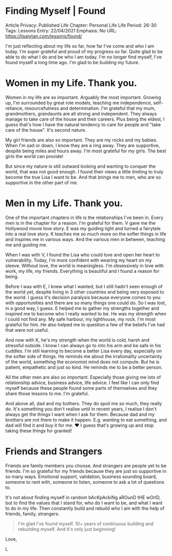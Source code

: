 # Finding Myself | Found

Article Privacy: Published
Life Chapter: Personal Life
Life Period: 26-30
Tags: Lessons
Entry: 22/04/2021
Emphasis: No
URL: https://lisajytan.com/lessons/found/

I'm just reflecting about my life so far, how far I've come and who I am today. I'm super grateful and proud of my progress so far. Quite glad to be able to do what I do and be who I am today. I'm no longer find myself, I've found myself a long time ago. I'm glad to be building my future. 

# Women in my Life. Thank you.

Women in my life are so important. Arguably the most important. Growing up, I'm surrounded by great role models, teaching me independence, self-reliance, resourcefulness and determination. I'm grateful that my mum, grandmothers, grandaunts are all strong and independent. They always manage to take care of the house and their careers. Plus being the eldest, I guess that's how I have the natural tendency to care for people and "take care of the house". It's second nature. 

My girl friends are also so important. They are my rocks and my babies. When I'm sad or down, I know they are a ring away. They are supportive, despite being miles and hours away. I'm most grateful for my girls. The best girls the world can provide! 

But since my nature is still outward looking and wanting to conquer the world, that was not good enough. I found their views a little limiting to truly become the true Lisa I want to be. And that brings me to men, who are so supportive in the other part of me. 

# Men in my Life. Thank you.

One of the important chapters in life is the relationships I've been in. Every men is in the chapter for a reason. I'm grateful for them. V gave me the Hollywood movie love story. E was my guiding light and turned a fairytale into a real love story. K teaches me so much more on the softer things in life and inspires me in various ways. And the various men in between, teaching me and guiding me. 

When I was with V, I found the Lisa who could love and open her heart to vulnerability. Today, I'm more confident with wearing my heart on my sleeve. Without love, the world is meaningless. I'm obsessively in love with work, my life, my friends. Everything is beautiful and I found a reason for being. 

Before I was with E, I knew what I wanted, but I still hadn't seen enough of the world yet, despite living in 3 other countries and being very exposed to the world. I guess it's decision paralysis because everyone comes to you with opportunities and there are so many things one could do. So I was lost, in a good way, I guess. E helped me to gather my strengths together and inspired me to become who I really wanted to be. He was my strength when I could not find any. My safe harbour, my lighthouse, my rock. I'm most grateful for him. He also helped me to question a few of the beliefs I've had that were not useful. 

And now with K, he's my strength when the world is cold, harsh and stressful outside. I know I can always go to into his arm and be safe in his cuddles. I'm still learning to become a better Lisa every day, especially on the softer side of things. He reminds me about the irrationality uncertainty of the world, something the economist mind does not compute. But he is patient, empathetic and just so kind. He reminds me to be a better person. 

All the other men are also so important. Especially those giving me lots of relationship advice, business advice, life advice. I feel like I can only find myself because these people found some parts of themselves and they share those lessons to me. I'm grateful. 

And above all, dad and my bothers. They do spoil me so much, they really do. It's something you don't realise until in recent years, I realise I don't always get the things I want when I ask for them. Because dad and my brothers are not there to make it happen. E.g. wanting to eat something, and dad will find it and buy it for me. ❤️ I guess that's growing up and stop taking these things for granted! 

# Friends and Strangers

Friends are family members you choose. And strangers are people yet to be friends. I'm so grateful for my friends because they are just so supportive in so many ways. Emotional support, validation, business sounding board, someone to rant with, someone to listen, someone to ask a lot of questions to. 

It's not about finding myself in random bAcKpAckiNg aROunD tHE wOrlD, but to find the values that I stand for, who do I want to be, and what I want to do in my life. Then constantly build and rebuild who I am with the help of friends, family, strangers. 

> I'm glad I've found myself. 10+ years of continuous building and rebuilding myself. And it's only just beginning!
> 

Love,

L
